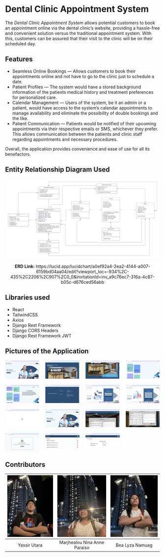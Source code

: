 # Dental Clinic Appointment System

The _Dental Clinic Appointment System_ allows potential customers to book an appointment online via the dental clinic’s website, providing a hassle-free and convenient solution versus the traditional appointment system. With this, customers can be assured that their visit to the clinic will be on their scheduled day.

## Features

* Seamless Online Bookings — Allows customers to book their appointments online and not have to go to the clinic just to schedule a date.
* Patient Profiles — The system would have a stored background information of the patients medical history and treatment preferences for personalized care.
* Calendar Management — Users of the system, be it an admin or a patient, would have access to the system’s calendar appointments to manage availability and eliminate the possibility of double bookings and the like.
* Patient Communication — Patients would be notified of their upcoming appointments via their respective emails or SMS, whichever they prefer. This allows communication between the patients and clinic staff regarding appointments and necessary procedures.

Overall, the application provides convenience and ease of use for all its benefactors.

## Entity Relationship Diagram Used
![ERD Full Stack](/assets/erd-fullstack.png)

<p align="center">
<b>ERD Link:</b> https://lucid.app/lucidchart/a0ef92a4-2ea2-4144-a007-6159bd04aa04/edit?viewport_loc=-934%2C-435%2C2206%2C907%2C0_0&invitationId=inv_a9c76ec7-316a-4c87-b05c-d676ced56abb
</p>

## Libraries used
- React
- TailwindCSS
- Axios
- Django Rest Framework
- Django CORS Headers
- Django Rest Framework JWT

## Pictures of the Application
<div style="display: grid; grid-template-columns: repeat(4, 1fr); gap: 20px;">
    <img src="/assets/website/1.png" alt="Screenshot 1" style="width: 100%; height: auto;">
    <img src="/assets/website/2a.png" alt="Screenshot 2" style="width: 100%; height: auto;">
    <img src="/assets/website/2b.png" alt="Screenshot 2" style="width: 100%; height: auto;">
    <img src="/assets/website/3a.png" alt="Screenshot 3" style="width: 100%; height: auto;">
    <img src="/assets/website/3b.png" alt="Screenshot 3" style="width: 100%; height: auto;">
    <img src="/assets/website/4.png" alt="Screenshot 4" style="width: 100%; height: auto;">
    <img src="/assets/website/5.png" alt="Screenshot 5" style="width: 100%; height: auto;">
    <img src="/assets/website/6.png" alt="Screenshot 6" style="width: 100%; height: auto;">
    <img src="/assets/website/7.png" alt="Screenshot 7" style="width: 100%; height: auto;">
    <img src="/assets/website/8.png" alt="Screenshot 8" style="width: 100%; height: auto;">
    <img src="/assets/website/9a.png" alt="Screenshot 9" style="width: 100%; height: auto;">
    <img src="/assets/website/9b.png" alt="Screenshot 9" style="width: 100%; height: auto;">
    <img src="/assets/website/10.png" alt="Screenshot 10" style="width: 100%; height: auto;">
    <img src="/assets/website/11.png" alt="Screenshot 11" style="width: 100%; height: auto;">
    <img src="/assets/website/12.png" alt="Screenshot 12" style="width: 100%; height: auto;">
</div>

## Contributors
| <img src="/assets/yassir.jpg" width="200" height="200"> | <img src="/assets/ninya.jpg" width="200" height="200"> | <img src="/assets/bea.jpg" width="200" height="200"> |
|:--:|:--:|:--:|
| Yassir Utara | Marjhealou Nina Anne Paraiso | Bea Lyza Namuag |
